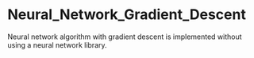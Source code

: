 # Neural_Network_Gradient_Descent
Neural network algorithm with gradient descent is implemented without using a neural network library.
